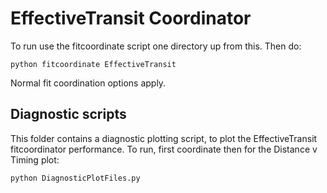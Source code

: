 # EffectiveTransit Coordinator
To run use the fitcoordinate script one directory up from this. Then do:

    python fitcoordinate EffectiveTransit

Normal fit coordination options apply.

## Diagnostic scripts
This folder contains a diagnostic plotting script, to plot the EffectiveTransit fitcoordinator performance. To run, first coordinate then for the Distance v Timing plot:

    python DiagnosticPlotFiles.py
